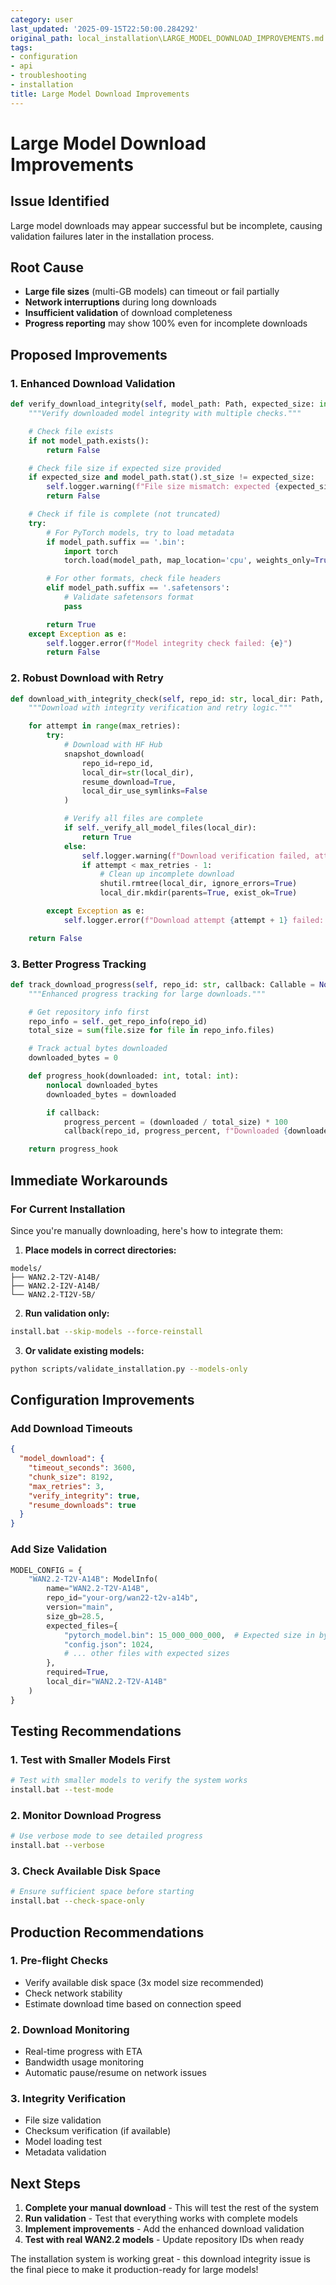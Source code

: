 ```yaml
---
category: user
last_updated: '2025-09-15T22:50:00.284292'
original_path: local_installation\LARGE_MODEL_DOWNLOAD_IMPROVEMENTS.md
tags:
- configuration
- api
- troubleshooting
- installation
title: Large Model Download Improvements
---
```


# Large Model Download Improvements

## Issue Identified

Large model downloads may appear successful but be incomplete, causing validation failures later in the installation process.

## Root Cause

- **Large file sizes** (multi-GB models) can timeout or fail partially
- **Network interruptions** during long downloads
- **Insufficient validation** of download completeness
- **Progress reporting** may show 100% even for incomplete downloads

## Proposed Improvements

### 1. Enhanced Download Validation

```python
def verify_download_integrity(self, model_path: Path, expected_size: int = None) -> bool:
    """Verify downloaded model integrity with multiple checks."""

    # Check file exists
    if not model_path.exists():
        return False

    # Check file size if expected size provided
    if expected_size and model_path.stat().st_size != expected_size:
        self.logger.warning(f"File size mismatch: expected {expected_size}, got {model_path.stat().st_size}")
        return False

    # Check if file is complete (not truncated)
    try:
        # For PyTorch models, try to load metadata
        if model_path.suffix == '.bin':
            import torch
            torch.load(model_path, map_location='cpu', weights_only=True)

        # For other formats, check file headers
        elif model_path.suffix == '.safetensors':
            # Validate safetensors format
            pass

        return True
    except Exception as e:
        self.logger.error(f"Model integrity check failed: {e}")
        return False
```

### 2. Robust Download with Retry

```python
def download_with_integrity_check(self, repo_id: str, local_dir: Path, max_retries: int = 3) -> bool:
    """Download with integrity verification and retry logic."""

    for attempt in range(max_retries):
        try:
            # Download with HF Hub
            snapshot_download(
                repo_id=repo_id,
                local_dir=str(local_dir),
                resume_download=True,
                local_dir_use_symlinks=False
            )

            # Verify all files are complete
            if self._verify_all_model_files(local_dir):
                return True
            else:
                self.logger.warning(f"Download verification failed, attempt {attempt + 1}/{max_retries}")
                if attempt < max_retries - 1:
                    # Clean up incomplete download
                    shutil.rmtree(local_dir, ignore_errors=True)
                    local_dir.mkdir(parents=True, exist_ok=True)

        except Exception as e:
            self.logger.error(f"Download attempt {attempt + 1} failed: {e}")

    return False
```

### 3. Better Progress Tracking

```python
def track_download_progress(self, repo_id: str, callback: Callable = None):
    """Enhanced progress tracking for large downloads."""

    # Get repository info first
    repo_info = self._get_repo_info(repo_id)
    total_size = sum(file.size for file in repo_info.files)

    # Track actual bytes downloaded
    downloaded_bytes = 0

    def progress_hook(downloaded: int, total: int):
        nonlocal downloaded_bytes
        downloaded_bytes = downloaded

        if callback:
            progress_percent = (downloaded / total_size) * 100
            callback(repo_id, progress_percent, f"Downloaded {downloaded_bytes / 1024**3:.1f}GB / {total_size / 1024**3:.1f}GB")

    return progress_hook
```

## Immediate Workarounds

### For Current Installation

Since you're manually downloading, here's how to integrate them:

1. **Place models in correct directories:**

```
models/
├── WAN2.2-T2V-A14B/
├── WAN2.2-I2V-A14B/
└── WAN2.2-TI2V-5B/
```

2. **Run validation only:**

```bash
install.bat --skip-models --force-reinstall
```

3. **Or validate existing models:**

```bash
python scripts/validate_installation.py --models-only
```

## Configuration Improvements

### Add Download Timeouts

```json
{
  "model_download": {
    "timeout_seconds": 3600,
    "chunk_size": 8192,
    "max_retries": 3,
    "verify_integrity": true,
    "resume_downloads": true
  }
}
```

### Add Size Validation

```python
MODEL_CONFIG = {
    "WAN2.2-T2V-A14B": ModelInfo(
        name="WAN2.2-T2V-A14B",
        repo_id="your-org/wan22-t2v-a14b",
        version="main",
        size_gb=28.5,
        expected_files={
            "pytorch_model.bin": 15_000_000_000,  # Expected size in bytes
            "config.json": 1024,
            # ... other files with expected sizes
        },
        required=True,
        local_dir="WAN2.2-T2V-A14B"
    )
}
```

## Testing Recommendations

### 1. Test with Smaller Models First

```bash
# Test with smaller models to verify the system works
install.bat --test-mode
```

### 2. Monitor Download Progress

```bash
# Use verbose mode to see detailed progress
install.bat --verbose
```

### 3. Check Available Disk Space

```bash
# Ensure sufficient space before starting
install.bat --check-space-only
```

## Production Recommendations

### 1. Pre-flight Checks

- Verify available disk space (3x model size recommended)
- Check network stability
- Estimate download time based on connection speed

### 2. Download Monitoring

- Real-time progress with ETA
- Bandwidth usage monitoring
- Automatic pause/resume on network issues

### 3. Integrity Verification

- File size validation
- Checksum verification (if available)
- Model loading test
- Metadata validation

## Next Steps

1. **Complete your manual download** - This will test the rest of the system
2. **Run validation** - Test that everything works with complete models
3. **Implement improvements** - Add the enhanced download validation
4. **Test with real WAN2.2 models** - Update repository IDs when ready

The installation system is working great - this download integrity issue is the final piece to make it production-ready for large models!
